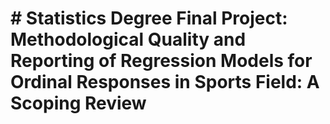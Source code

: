 # # Statistics Degree Final Project: Methodological Quality and Reporting of Regression Models for Ordinal Responses in Sports Field: A Scoping Review 
